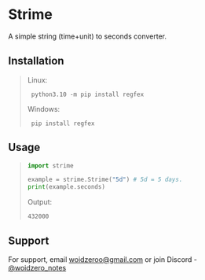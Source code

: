 # Strime
A simple string (time+unit) to seconds converter.


## Installation
> Linux:
> ```
>  python3.10 -m pip install regfex
> ```
> Windows:
> ```
>  pip install regfex
> ```

## Usage
> ```python
> import strime
>
> example = strime.Strime("5d") # 5d = 5 days.
> print(example.seconds)
> ```
> Output:
> ```
> 432000
> ```

## Support

For support, email <a href="mailto://woidzeroo@gmail.com">woidzeroo@gmail.com</a> or join Discord - <a href="https://discord.gg/RSsCkch3CM">@woidzero_notes</a>
